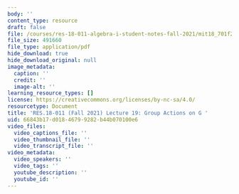 ```yaml
---
body: ''
content_type: resource
draft: false
file: /courses/res-18-011-algebra-i-student-notes-fall-2021/mit18_701f21_lec19.pdf
file_size: 491660
file_type: application/pdf
hide_download: true
hide_download_original: null
image_metadata:
  caption: ''
  credit: ''
  image-alt: ''
learning_resource_types: []
license: https://creativecommons.org/licenses/by-nc-sa/4.0/
resourcetype: Document
title: 'RES.18-011 (Fall 2021) Lecture 19: Group Actions on G '
uid: 66843b17-d018-4679-9282-b44b070100e6
video_files:
  video_captions_file: ''
  video_thumbnail_file: ''
  video_transcript_file: ''
video_metadata:
  video_speakers: ''
  video_tags: ''
  youtube_description: ''
  youtube_id: ''
---
```

